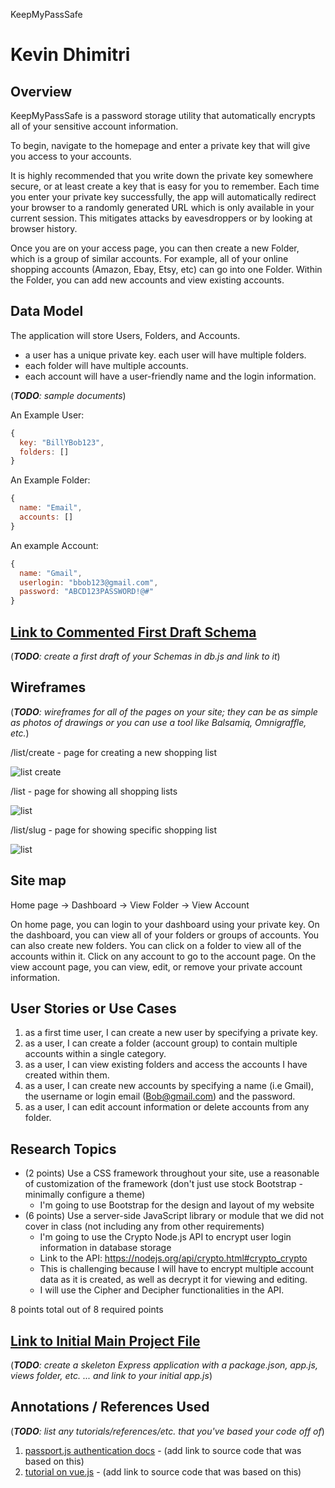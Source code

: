 KeepMyPassSafe

# Kevin Dhimitri

## Overview

KeepMyPassSafe is a password storage utility that automatically encrypts all of your sensitive account information. 

To begin, navigate to the homepage and enter a private key that will give you access to your accounts.

It is highly recommended that you write down the private key somewhere secure, or at least create a key that is easy for you to remember. Each time you enter your private key successfully, the app will automatically redirect your browser to a randomly generated URL which is only available in your current session. This mitigates attacks by eavesdroppers or by looking at browser history.

Once you are on your access page, you can then create a new Folder, which is a group of similar accounts. For example, all of your online shopping accounts (Amazon, Ebay, Etsy, etc) can go into one Folder. Within the Folder, you can add new accounts and view existing accounts.


## Data Model

The application will store Users, Folders, and Accounts.

* a user has a unique private key. each user will have multiple folders.
* each folder will have multiple accounts.
* each account will have a user-friendly name and the login information.

(___TODO__: sample documents_)

An Example User:

```javascript
{
  key: "BillYBob123",
  folders: []
}
```

An Example Folder:

```javascript
{
  name: "Email",
  accounts: []
}
```

An example Account:
```javascript
{
  name: "Gmail",
  userlogin: "bbob123@gmail.com",
  password: "ABCD123PASSWORD!@#"
}
```

## [Link to Commented First Draft Schema](db.js) 

(___TODO__: create a first draft of your Schemas in db.js and link to it_)

## Wireframes

(___TODO__: wireframes for all of the pages on your site; they can be as simple as photos of drawings or you can use a tool like Balsamiq, Omnigraffle, etc._)

/list/create - page for creating a new shopping list

![list create](documentation/list-create.png)

/list - page for showing all shopping lists

![list](documentation/list.png)

/list/slug - page for showing specific shopping list

![list](documentation/list-slug.png)

## Site map

Home page -> Dashboard -> View Folder -> View Account

On home page, you can login to your dashboard using your private key. 
On the dashboard, you can view all of your folders or groups of accounts. You can also create new folders.
You can click on a folder to view all of the accounts within it. Click on any account to go to the account page.
On the view account page, you can view, edit, or remove your private account information.

## User Stories or Use Cases

1. as a first time user, I can create a new user by specifying a private key.
2. as a user, I can create a folder (account group) to contain multiple accounts within a single category.
3. as a user, I can view existing folders and access the accounts I have created within them.
4. as a user, I can create new accounts by specifying a name (i.e Gmail), the username or login email (Bob@gmail.com) and the password.
5. as a user, I can edit account information or delete accounts from any folder.

## Research Topics

* (2 points) Use a CSS framework throughout your site, use a reasonable of customization of the framework (don't just use stock Bootstrap - minimally configure a theme)
    * I'm going to use Bootstrap for the design and layout of my website
* (6 points) Use a server-side JavaScript library or module that we did not cover in class (not including any from other requirements)
    * I'm going to use the Crypto Node.js API to encrypt user login information in database storage
    * Link to the API: https://nodejs.org/api/crypto.html#crypto_crypto
    * This is challenging because I will have to encrypt multiple account data as it is created, as well as decrypt it for viewing and editing.
    * I will use the Cipher and Decipher functionalities in the API.

8 points total out of 8 required points 

## [Link to Initial Main Project File](app.js) 

(___TODO__: create a skeleton Express application with a package.json, app.js, views folder, etc. ... and link to your initial app.js_)

## Annotations / References Used

(___TODO__: list any tutorials/references/etc. that you've based your code off of_)

1. [passport.js authentication docs](http://passportjs.org/docs) - (add link to source code that was based on this)
2. [tutorial on vue.js](https://vuejs.org/v2/guide/) - (add link to source code that was based on this)
